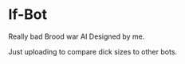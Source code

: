 # If-Bot
Really bad Brood war AI Designed by me.


Just uploading to compare dick sizes to other bots.
